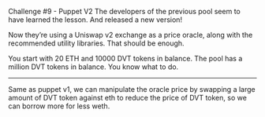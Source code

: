 Challenge #9 - Puppet V2
The developers of the previous pool seem to have learned the lesson. And released a new version!

Now they’re using a Uniswap v2 exchange as a price oracle, along with the recommended utility libraries. That should be enough.

You start with 20 ETH and 10000 DVT tokens in balance. The pool has a million DVT tokens in balance. You know what to do.

----

Same as puppet v1, we can manipulate the oracle price by swapping a large amount of DVT token against eth
to reduce the price of DVT token, so we can borrow more for less weth.

